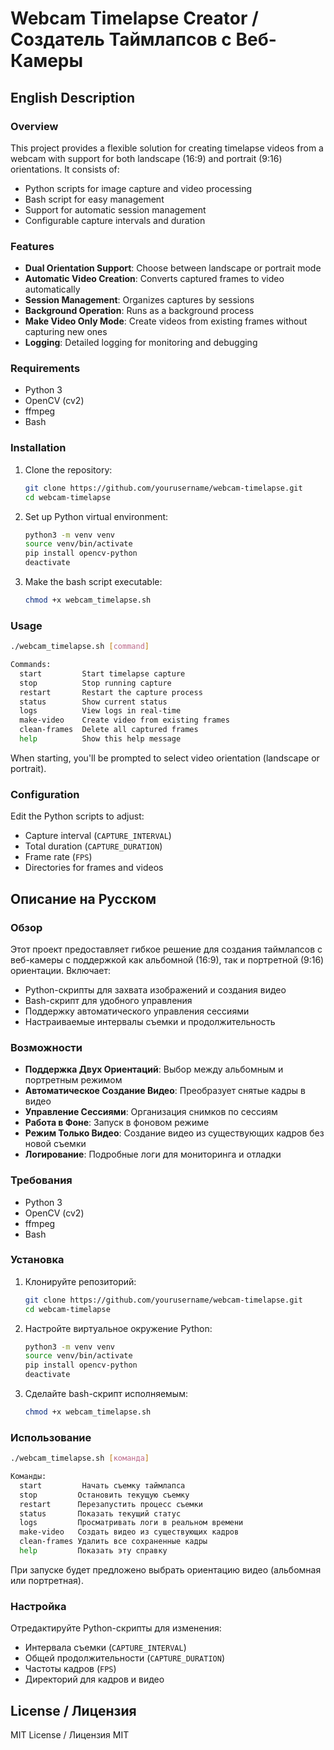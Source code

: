 # Webcam Timelapse Creator / Создатель Таймлапсов с Веб-Камеры

## English Description

### Overview
This project provides a flexible solution for creating timelapse videos from a webcam with support for both landscape (16:9) and portrait (9:16) orientations. It consists of:
- Python scripts for image capture and video processing
- Bash script for easy management
- Support for automatic session management
- Configurable capture intervals and duration

### Features
- **Dual Orientation Support**: Choose between landscape or portrait mode
- **Automatic Video Creation**: Converts captured frames to video automatically
- **Session Management**: Organizes captures by sessions
- **Background Operation**: Runs as a background process
- **Make Video Only Mode**: Create videos from existing frames without capturing new ones
- **Logging**: Detailed logging for monitoring and debugging

### Requirements
- Python 3
- OpenCV (cv2)
- ffmpeg
- Bash

### Installation
1. Clone the repository:
   ```bash
   git clone https://github.com/yourusername/webcam-timelapse.git
   cd webcam-timelapse
   ```

2. Set up Python virtual environment:
   ```bash
   python3 -m venv venv
   source venv/bin/activate
   pip install opencv-python
   deactivate
   ```

3. Make the bash script executable:
   ```bash
   chmod +x webcam_timelapse.sh
   ```

### Usage
```bash
./webcam_timelapse.sh [command]

Commands:
  start         Start timelapse capture
  stop          Stop running capture
  restart       Restart the capture process
  status        Show current status
  logs          View logs in real-time
  make-video    Create video from existing frames
  clean-frames  Delete all captured frames
  help          Show this help message
```

When starting, you'll be prompted to select video orientation (landscape or portrait).

### Configuration
Edit the Python scripts to adjust:
- Capture interval (`CAPTURE_INTERVAL`)
- Total duration (`CAPTURE_DURATION`)
- Frame rate (`FPS`)
- Directories for frames and videos

## Описание на Русском

### Обзор
Этот проект предоставляет гибкое решение для создания таймлапсов с веб-камеры с поддержкой как альбомной (16:9), так и портретной (9:16) ориентации. Включает:
- Python-скрипты для захвата изображений и создания видео
- Bash-скрипт для удобного управления
- Поддержку автоматического управления сессиями
- Настраиваемые интервалы съемки и продолжительность

### Возможности
- **Поддержка Двух Ориентаций**: Выбор между альбомным и портретным режимом
- **Автоматическое Создание Видео**: Преобразует снятые кадры в видео
- **Управление Сессиями**: Организация снимков по сессиям
- **Работа в Фоне**: Запуск в фоновом режиме
- **Режим Только Видео**: Создание видео из существующих кадров без новой съемки
- **Логирование**: Подробные логи для мониторинга и отладки

### Требования
- Python 3
- OpenCV (cv2)
- ffmpeg
- Bash

### Установка
1. Клонируйте репозиторий:
   ```bash
   git clone https://github.com/yourusername/webcam-timelapse.git
   cd webcam-timelapse
   ```

2. Настройте виртуальное окружение Python:
   ```bash
   python3 -m venv venv
   source venv/bin/activate
   pip install opencv-python
   deactivate
   ```

3. Сделайте bash-скрипт исполняемым:
   ```bash
   chmod +x webcam_timelapse.sh
   ```

### Использование
```bash
./webcam_timelapse.sh [команда]

Команды:
  start         Начать съемку таймлапса
  stop         Остановить текущую съемку
  restart      Перезапустить процесс съемки
  status       Показать текущий статус
  logs         Просматривать логи в реальном времени
  make-video   Создать видео из существующих кадров
  clean-frames Удалить все сохраненные кадры
  help         Показать эту справку
```

При запуске будет предложено выбрать ориентацию видео (альбомная или портретная).

### Настройка
Отредактируйте Python-скрипты для изменения:
- Интервала съемки (`CAPTURE_INTERVAL`)
- Общей продолжительности (`CAPTURE_DURATION`)
- Частоты кадров (`FPS`)
- Директорий для кадров и видео

## License / Лицензия
MIT License / Лицензия MIT

